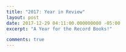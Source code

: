 ```yaml
---
title: "2017: Year in Review"
layout: post
date: 2017-12-29 04:11:00.000000000 -05:00
excerpt: "A Year for the Record Books!"

comments: true
---
```


